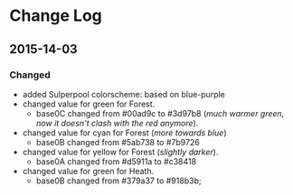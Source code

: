 # Change Log

## 2015-14-03
### Changed

- added Sulperpool colorscheme: based on blue-purple
- changed value for green for Forest.
    - base0C changed from #00ad9c to #3d97b8 (_much warmer green, now it doesn't clash with the red anymore_).
- changed value for cyan for Forest (_more towards blue_)
    - base0B changed from #5ab738 to #7b9726
- changed value for yellow for Forest (_slightly darker_).
    - base0A changed from #d5911a to #c38418
- changed value for green for Heath.
    - base0B changed from #379a37 to #918b3b;


